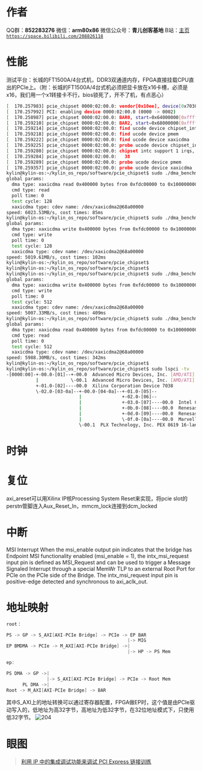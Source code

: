 ﻿# 作者
QQ群：**852283276**
微信：**arm80x86**
微信公众号：**青儿创客基地**
B站：[主页 `https://space.bilibili.com/208826118`](https://space.bilibili.com/208826118)

# 性能
测试平台：长城的FT1500A/4台式机，DDR3双通道内存，FPGA直接挂载CPU直出的PCIe上。（附：长城的FT1500A/4台式机必须把显卡放在x16卡槽，必须是x16，我们用一个x1转接卡不行，bios锁死了，开不了机，有点恶心）
```bash
[  170.257983] pcie_chipset 0000:02:00.0: vendor[0x10ee], device[0x7038], subvendor[0x10ee], subdevice[0x10ee], class[0x58000]
[  170.257992] PCI: enabling device 0000:02:00.0 (0000 -> 0002)
[  170.258987] pcie_chipset 0000:02:00.0: BAR0, start=0x64000000[0xffffff8019400000], end=0x67ffffff, len=0x4000000, flags=0x140204
[  170.259210] pcie_chipset 0000:02:00.0: BAR2, start=0x68000000[0xffffff801d480000], end=0x68ffffff, len=0x1000000, flags=0x140204
[  170.259214] pcie_chipset 0000:02:00.0: find ucode device chipset_intc
[  170.259218] pcie_chipset 0000:02:00.0: find ucode device pmem
[  170.259222] pcie_chipset 0000:02:00.0: find ucode device xaxicdma
[  170.259225] pcie_chipset 0000:02:00.0: probe ucode device chipset_intc
[  170.259280] pcie_chipset 0000:02:00.0: chipset intc support 1 irqs, irq number:
[  170.259284] pcie_chipset 0000:02:00.0:   38
[  170.259289] pcie_chipset 0000:02:00.0: probe ucode device pmem
[  170.259357] pcie_chipset 0000:02:00.0: probe ucode device xaxicdma
kylin@kylin-os:~/kylin_os_repo/software/pcie_chipset$ sudo ./dma_benchmark -i xaxicdma -c c2h -s cmem -d 0x100000000 -m cdev:xaxicdma2@68a00000 -l 0x400000 -n 128
global params: 
  dma type: xaxicdma read 0x400000 bytes from 0xfdc00000 to 0x100000000
  cmd type: read
  poll time: 0
  test cycle: 128
  xaxicdma type: cdev name: /dev/xaxicdma2@68a00000
speed: 6023.53MB/s, cost times: 85ms
kylin@kylin-os:~/kylin_os_repo/software/pcie_chipset$ sudo ./dma_benchmark -i xaxicdma -c h2c -s cmem -d 0x100000000 -m cdev:xaxicdma2@68a00000 -l 0x400000 -n 128
global params: 
  dma type: xaxicdma write 0x400000 bytes from 0xfdc00000 to 0x100000000
  cmd type: write
  poll time: 0
  test cycle: 128
  xaxicdma type: cdev name: /dev/xaxicdma2@68a00000
speed: 5019.61MB/s, cost times: 102ms
kylin@kylin-os:~/kylin_os_repo/software/pcie_chipset$ 
kylin@kylin-os:~/kylin_os_repo/software/pcie_chipset$ 
kylin@kylin-os:~/kylin_os_repo/software/pcie_chipset$ sudo ./dma_benchmark -i xaxicdma -c h2c -s cmem -d 0x100000000 -m cdev:xaxicdma2@68a00000 -l 0x400000 -n 512
global params: 
  dma type: xaxicdma write 0x400000 bytes from 0xfdc00000 to 0x100000000
  cmd type: write
  poll time: 0
  test cycle: 512
  xaxicdma type: cdev name: /dev/xaxicdma2@68a00000
speed: 5007.33MB/s, cost times: 409ms
kylin@kylin-os:~/kylin_os_repo/software/pcie_chipset$ sudo ./dma_benchmark -i xaxicdma -c c2h -s cmem -d 0x100000000 -m cdev:xaxicdma2@68a00000 -l 0x400000 -n 512
global params: 
  dma type: xaxicdma read 0x400000 bytes from 0xfdc00000 to 0x100000000
  cmd type: read
  poll time: 0
  test cycle: 512
  xaxicdma type: cdev name: /dev/xaxicdma2@68a00000
speed: 5988.30MB/s, cost times: 342ms
kylin@kylin-os:~/kylin_os_repo/software/pcie_chipset$ 
kylin@kylin-os:~/kylin_os_repo/software/pcie_chipset$ sudo lspci -tv
-[0000:00]-+-00.0-[01]--+-00.0  Advanced Micro Devices, Inc. [AMD/ATI] Caicos XT [Radeon HD 7470/8470 / R5 235/310 OEM]
           |            \-00.1  Advanced Micro Devices, Inc. [AMD/ATI] Caicos HDMI Audio [Radeon HD 6400 Series]
           +-01.0-[02]----00.0  Xilinx Corporation Device 7038
           \-02.0-[03-0a]--+-00.0-[04-0a]--+-01.0-[05]--
                           |               +-02.0-[06]--
                           |               +-03.0-[07]----00.0  Intel Corporation 82574L Gigabit Network Connection
                           |               +-0b.0-[08]----00.0  Renesas Technology Corp. uPD720201 USB 3.0 Host Controller
                           |               +-0d.0-[09]----00.0  Renesas Technology Corp. uPD720201 USB 3.0 Host Controller
                           |               \-0f.0-[0a]----00.0  Marvell Technology Group Ltd. Device 9215
                           \-00.1  PLX Technology, Inc. PEX 8619 16-lane, 16-Port PCI Express Gen 2 (5.0 GT/s) Switch with DMA
```

# 时钟

# 复位
axi_areset可以用Xilinx IP核Processing System Reset来实现，将pcie slot的perstn管脚连入Aux_Reset_In，mmcm_lock连接到dcm_locked

# 中断
MSI Interrupt
When the msi_enable output pin indicates that the bridge has Endpoint MSI functionality
enabled (msi_enable = 1), the intx_msi_request input pin is defined as MSI_Request
and can be used to trigger a Message Signaled Interrupt through a special MemWr TLP to
an external Root Port for PCIe on the PCIe side of the Bridge. The intx_msi_request
input pin is positive-edge detected and synchronous to axi_aclk_out.

# 地址映射
```c
root：

PS -> GP -> S_AXI[AXI-PCIe Bridge] -> PCIe -> EP BAR
                                             |-> MIG
EP BMDMA -> PCIe -> M_AXI[AXI-PCIe Bridge] ->|
                                             |-> HP -> PS Mem

ep:

PS DMA -> GP ->| 
               |-> S_AXI[AXI-PCIe Bridge] -> PCIe -> Root Mem
      PL DMA ->|
Root -> M_AXI[AXI-PCIe Bridge] -> BAR
```
其中S_AXI上的地址转换可以通过寄存器配置，FPGA做EP时，这个值是由PCIe驱动写入的，低地址为高32字节，高地址为低32字节，在32位地址模式下，只使用低32字节。
![204](https://img-blog.csdnimg.cn/20190903101812693.png?x-oss-process=image/watermark,type_ZmFuZ3poZW5naGVpdGk,shadow_10,text_aHR0cHM6Ly9ibG9nLmNzZG4ubmV0L1podV9aaHVfMjAwOQ==,size_16,color_FFFFFF,t_70)

# 眼图
> [利用 IP 中的集成调试功能来调试 PCI Express 链接训练](https://forums.xilinx.com/t5/Xilinx-%E4%BA%A7%E5%93%81%E8%AE%BE%E8%AE%A1%E4%B8%8E%E5%8A%9F%E8%83%BD%E8%B0%83%E8%AF%95%E6%8A%80%E5%B7%A7/%E5%88%A9%E7%94%A8-IP-%E4%B8%AD%E7%9A%84%E9%9B%86%E6%88%90%E8%B0%83%E8%AF%95%E5%8A%9F%E8%83%BD%E6%9D%A5%E8%B0%83%E8%AF%95-PCI-Express-%E9%93%BE%E6%8E%A5%E8%AE%AD%E7%BB%83/ba-p/1123297)
